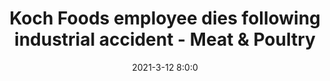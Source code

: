 ---
"title": "Koch Foods employee dies following industrial accident - Meat &amp; Poultry"
"date": "2021-3-12 8:0:0"
"feed_name": "GOOGLENEWSINDUSTRIAL"
"feed_website": "https://news.google.com/search?q=industrial%2Bincident&hl=en-US&gl=US&ceid=US:en"
"feed_rss": "https://news.google.com/rss/search?q=industrial%2Bincident&hl=en-US&gl=US&ceid=US:en"
"link": "https://www.meatpoultry.com/articles/24670-koch-foods-employee-dies-following-industrial-accident"
"file": "_posts/2021-1-1-379f9aa0e84b8fc38a4dc15874fbba6675833628.md"
"accident": "1"
"drilling": "1"
---